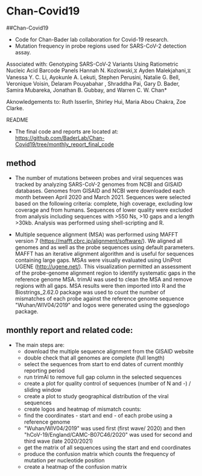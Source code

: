 # Chan-Covid19

##Chan-Covid19
 * Code for Chan-Bader lab collaboration for Covid-19 research. 
 * Mutation frequency in probe regions used for SARS-CoV-2 detection assay.

Associated with: Genotyping SARS-CoV‐2 Variants Using Ratiometric Nucleic Acid Barcode Panels Hannah N. Kozlowski,⧖ Ayden Malekjahani,⧖ Vanessa Y. C. Li, Ayokunle A. Lekuti, Stephen Perusini, Natalie G. Bell, Veronique Voisin, Delaram Pouyabahar , Shraddha Pai, Gary D. Bader, Samira Mubareka, Jonathan B. Gubbay, and Warren C. W. Chan*

Aknowledgements to: Ruth Isserlin, Shirley Hui, Maria Abou Chakra, Zoe Clarke.

README
 * The final code and reports are located at: https://github.com/BaderLab/Chan-Covid19/tree/monthly_report_final_code


## method
* The number of mutations between probes and viral sequences was tracked by analyzing SARS-CoV-2 genomes from NCBI and GISAID databases. Genomes from GISAID and NCBI were downloaded each month between April 2020 and March 2021. Sequences were selected based on the following criteria: complete, high coverage, excluding low coverage and from humans. Sequences of lower quality were excluded from analysis including sequences with >550 Ns, >10 gaps and a length >30kb. Analysis was performed using shell-scripting and R.

 * Multiple sequence alignment (MSA) was performed using MAFFT version 7 (https://mafft.cbrc.jp/alignment/software/). We aligned all genomes and as well as the probe sequences using default parameters. MAFFT has an iterative alignment algorithm and is useful for sequences containing large gaps. MSAs were visually evaluated using UniProt UGENE (http://ugene.net/). This visualization permitted an assessment of the probe-genome alignment region to identify systematic gaps in the reference genome MSA. trimAl was used to clean the MSA and remove regions with all gaps. MSA results were then imported into R and the Biostrings_2.62.0 package was used to count the number of mismatches of each probe against the reference genome sequence "Wuhan/WIV04/2019" and logos were generated using the ggseqlogo package.


 ## monthly report and related code:
 * The main steps are:
   * download the multiple sequence alignment from the GISAID website 
   * double check that all genomes are complete (full length)
   * select the sequences from start to end dates of current monthly reporting period
   * run trimAl to remove full gap column in the selected sequences
   * create a plot for quality control of sequences (number of N and -) / sliding window
   * create a plot to study geographical distribution of the viral sequences
   * create logos and heatmap of mismatch counts:
    * find the coordinates - start and end - of each probe using a reference genome
    * "Wuhan/WIV04/2019" was used first (first wave/ 2020) and then "hCoV-19/England/CAMC-B07C46/2020" was used for second and third wave (late 2020/2021)
    * get the matrix of all sequences using the start and end coordinates
    * produce the confusion matrix which counts the frequency of mutation per nucleotide position
    * create a heatmap of the confusion matrix
